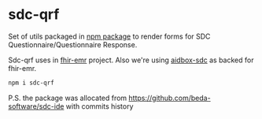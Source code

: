 # sdc-qrf

Set of utils packaged in [npm package](https://www.npmjs.com/package/sdc-qrf) to render forms for SDC Questionnaire/Questionnaire Response.

Sdc-qrf uses in [fhir-emr](https://github.com/beda-software/fhir-emr) project. Also we're using [aidbox-sdc](https://github.com/beda-software/aidbox-sdc) as backed for fhir-emr.

```sh
npm i sdc-qrf
```

P.S. the package was allocated from https://github.com/beda-software/sdc-ide with commits history